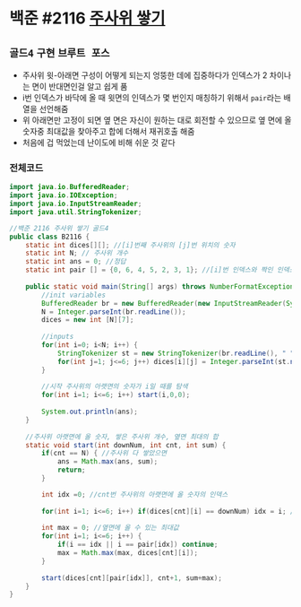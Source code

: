 # 백준 #2116 [주사위 쌓기](https://www.acmicpc.net/problem/2116)
`골드4` `구현` `브루트 포스`
---
- 주사위 윗-아래면 구성이 어떻게 되는지 엉뚱한 데에 집중하다가 인덱스가 2 차이나는 면이 반대면인걸 알고 쉽게 품
- i번 인덱스가 바닥에 올 때 윗면의 인덱스가 몇 번인지 매칭하기 위해서 `pair`라는 배열을 선언해줌
- 위 아래면만 고정이 되면 옆 면은 자신이 원하는 대로 회전할 수 있으므로 옆 면에 올 숫자중 최대값을 찾아주고 합에 더해서 재귀호출 해줌
- 처음에 겁 먹었는데 난이도에 비해 쉬운 것 같다

### 전체코드
```java
import java.io.BufferedReader;
import java.io.IOException;
import java.io.InputStreamReader;
import java.util.StringTokenizer;

//백준 2116 주사위 쌓기 골드4
public class B2116 {
	static int dices[][]; //[i]번째 주사위의 [j]번 위치의 숫자
	static int N; // 주사위 개수
	static int ans = 0; //정답
	static int pair [] = {0, 6, 4, 5, 2, 3, 1}; //[i]번 인덱스와 짝인 인덱스(위-아래를 구성하는)
	
	public static void main(String[] args) throws NumberFormatException, IOException {
		//init variables
		BufferedReader br = new BufferedReader(new InputStreamReader(System.in));
		N = Integer.parseInt(br.readLine());
		dices = new int [N][7];
		
		//inputs
		for(int i=0; i<N; i++) {
			StringTokenizer st = new StringTokenizer(br.readLine(), " ");
			for(int j=1; j<=6; j++) dices[i][j] = Integer.parseInt(st.nextToken());
		}
		
		//시작 주사위의 아랫면의 숫자가 i일 때를 탐색
		for(int i=1; i<=6; i++) start(i,0,0);
		
		System.out.println(ans);
	}
	
	//주사위 아랫면에 올 숫자, 쌓은 주사위 개수, 옆면 최대의 합
	static void start(int downNum, int cnt, int sum) {
		if(cnt == N) { //주사위 다 쌓았으면
			ans = Math.max(ans, sum);
			return;
		}

		int idx =0; //cnt번 주사위의 아랫면에 올 숫자의 인덱스
		
		for(int i=1; i<=6; i++) if(dices[cnt][i] == downNum) idx = i; //cnt번 주사위에서 downNum 숫자의 인덱스 구함
		
		int max = 0; //옆면에 올 수 있는 최대값
		for(int i=1; i<=6; i++) {
			if(i == idx || i == pair[idx]) continue;
			max = Math.max(max, dices[cnt][i]);
		}
	
		start(dices[cnt][pair[idx]], cnt+1, sum+max);
	}
}

```
